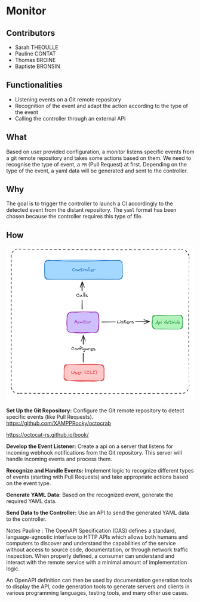 # Monitor

## Contributors

- Sarah THEOULLE
- Pauline CONTAT
- Thomas BROINE
- Baptiste BRONSIN

## Functionalities

- Listening events on a Git remote repository
- Recognition of the event and adapt the action according to the type of the event
- Calling the controller through an external API

## What

Based on user provided configuration, a monitor listens specific events from a git remote repository and takes some actions based on them.
We need to recognise the type of event, a `PR` (Pull Request) at first.
Depending on the type of the event, a yaml data will be generated and sent to the controller.

## Why

The goal is to trigger the controller to launch a CI accordingly to the detected event from the distant repository.
The `yaml` format has been chosen because the controller requires this type of file.

## How

![schema of the monitor gobal architecture](image-1.png)

**Set Up the Git Repository:** Configure the Git remote repository to detect specific events (like Pull Requests).
https://github.com/XAMPPRocky/octocrab

https://octocat-rs.github.io/book/ 

**Develop the Event Listener:** Create a api on a server that listens for incoming webhook notifications from the Git repository. This server will handle incoming events and process them.

**Recognize and Handle Events:** Implement logic to recognize different types of events (starting with Pull Requests) and take appropriate actions based on the event type.

**Generate YAML Data:** Based on the recognized event, generate the required YAML data.

**Send Data to the Controller:** Use an API to send the generated YAML data to the controller.

Notes Pauline :
The OpenAPI Specification (OAS) defines a standard, language-agnostic interface to HTTP APIs which allows both humans and computers to discover and understand the capabilities of the service without access to source code, documentation, or through network traffic inspection. When properly defined, a consumer can understand and interact with the remote service with a minimal amount of implementation logic.

An OpenAPI definition can then be used by documentation generation tools to display the API, code generation tools to generate servers and clients in various programming languages, testing tools, and many other use cases.